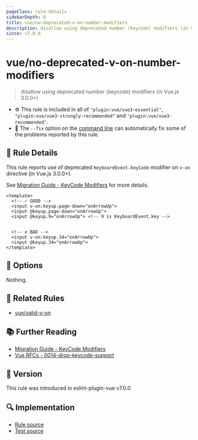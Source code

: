```yaml
---
pageClass: rule-details
sidebarDepth: 0
title: vue/no-deprecated-v-on-number-modifiers
description: disallow using deprecated number (keycode) modifiers (in Vue.js 3.0.0+)
since: v7.0.0
---
```

# vue/no-deprecated-v-on-number-modifiers

> disallow using deprecated number (keycode) modifiers (in Vue.js 3.0.0+)

- :gear: This rule is included in all of `"plugin:vue/vue3-essential"`, `"plugin:vue/vue3-strongly-recommended"` and `"plugin:vue/vue3-recommended"`.
- :wrench: The `--fix` option on the [command line](https://eslint.org/docs/user-guide/command-line-interface#fixing-problems) can automatically fix some of the problems reported by this rule.

## :book: Rule Details

This rule reports use of deprecated `KeyboardEvent.keyCode` modifier on `v-on` directive (in Vue.js 3.0.0+).

See [Migration Guide - KeyCode Modifiers](https://v3.vuejs.org/guide/migration/keycode-modifiers.html) for more details.

<eslint-code-block fix :rules="{'vue/no-deprecated-v-on-number-modifiers': ['error']}">

```vue
<template>
  <!-- ✓ GOOD -->
  <input v-on:keyup.page-down="onArrowUp">
  <input @keyup.page-down="onArrowUp">
  <input @keyup.9="onArrowUp"> <!-- 9 is KeyboardEvent.key -->


  <!-- ✗ BAD -->
  <input v-on:keyup.34="onArrowUp">
  <input @keyup.34="onArrowUp">
</template>
```

</eslint-code-block>

## :wrench: Options

Nothing.

## :couple: Related Rules

- [vue/valid-v-on]

[vue/valid-v-on]: ./valid-v-on.md

## :books: Further Reading

- [Migration Guide - KeyCode Modifiers](https://v3.vuejs.org/guide/migration/keycode-modifiers.html)
- [Vue RFCs - 0014-drop-keycode-support](https://github.com/vuejs/rfcs/blob/master/active-rfcs/0014-drop-keycode-support.md)

## :rocket: Version

This rule was introduced in eslint-plugin-vue v7.0.0

## :mag: Implementation

- [Rule source](https://github.com/vuejs/eslint-plugin-vue/blob/master/lib/rules/no-deprecated-v-on-number-modifiers.js)
- [Test source](https://github.com/vuejs/eslint-plugin-vue/blob/master/tests/lib/rules/no-deprecated-v-on-number-modifiers.js)

